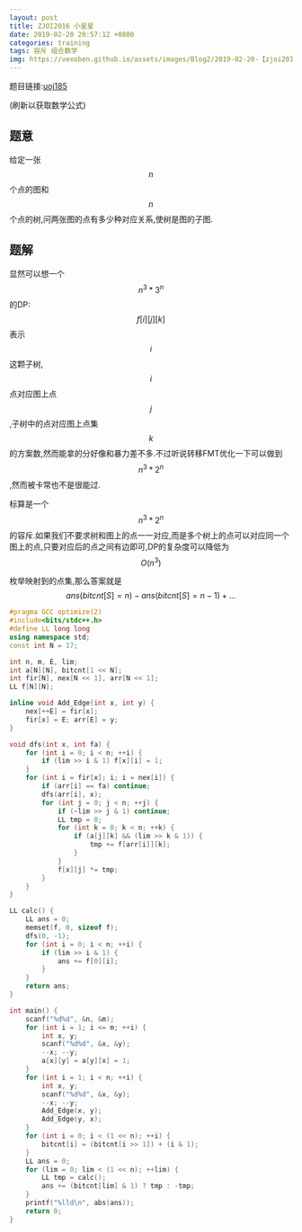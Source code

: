 ```yaml
---
layout: post
title: ZJOI2016 小星星
date: 2019-02-20 20:57:12 +0800
categories: training
tags: 容斥 组合数学
img: https://vexoben.github.io/assets/images/Blog2/2019-02-20-【zjoi2016】小星星.png
---
```


题目链接:[uoj185][1]

(刷新以获取数学公式)

## **题意**

给定一张$$n$$个点的图和$$n$$个点的树,问两张图的点有多少种对应关系,使树是图的子图.

## **题解**

显然可以想一个 $$n^3*3^n$$ 的DP: $$f[i][j][k]$$ 表示$$i$$这颗子树,$$i$$点对应图上点$$j$$,子树中的点对应图上点集$$k$$的方案数,然而能拿的分好像和暴力差不多.不过听说转移FMT优化一下可以做到$$n^3*2^n$$,然而被卡常也不是很能过.

标算是一个$$n^3*2^n$$的容斥.如果我们不要求树和图上的点一一对应,而是多个树上的点可以对应同一个图上的点,只要对应后的点之间有边即可,DP的复杂度可以降低为$$O(n^3)$$

枚举映射到的点集,那么答案就是 $$ans(bitcnt[S] = n) - ans(bitcnt[S] = n-1) + ...$$

```cpp
#pragma GCC optimize(2)
#include<bits/stdc++.h>
#define LL long long
using namespace std;
const int N = 17;

int n, m, E, lim;
int a[N][N], bitcnt[1 << N];
int fir[N], nex[N << 1], arr[N << 1];
LL f[N][N];

inline void Add_Edge(int x, int y) {
	nex[++E] = fir[x];
	fir[x] = E; arr[E] = y;
}

void dfs(int x, int fa) {
	for (int i = 0; i < n; ++i) {
		if (lim >> i & 1) f[x][i] = 1;
	}
	for (int i = fir[x]; i; i = nex[i]) {
		if (arr[i] == fa) continue;
		dfs(arr[i], x);
		for (int j = 0; j < n; ++j) {
			if (~lim >> j & 1) continue;
			LL tmp = 0;
			for (int k = 0; k < n; ++k) {
				if (a[j][k] && (lim >> k & 1)) {
					tmp += f[arr[i]][k];
				}
			}
			f[x][j] *= tmp;
		}
	}
}

LL calc() {
	LL ans = 0;
	memset(f, 0, sizeof f);
	dfs(0, -1);
	for (int i = 0; i < n; ++i) {
		if (lim >> i & 1) {
			ans += f[0][i];
		}
	}
	return ans;
}

int main() {
	scanf("%d%d", &n, &m);
	for (int i = 1; i <= m; ++i) {
		int x, y;
		scanf("%d%d", &x, &y);
		--x; --y;
		a[x][y] = a[y][x] = 1;
	}
	for (int i = 1; i < n; ++i) {
		int x, y;
		scanf("%d%d", &x, &y);
		--x; --y;
		Add_Edge(x, y);
		Add_Edge(y, x);
	}
	for (int i = 0; i < (1 << n); ++i) {
		bitcnt[i] = (bitcnt[i >> 1]) + (i & 1);
	}
	LL ans = 0;
	for (lim = 0; lim < (1 << n); ++lim) {
		LL tmp = calc();
		ans += (bitcnt[lim] & 1) ? tmp : -tmp;
	}
	printf("%lld\n", abs(ans));
	return 0;
}
```

[1]: http://uoj.ac/problem/185